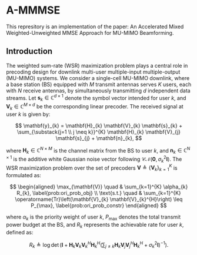 # A-MMMSE
This represitory is an implementation of the paper: An Accelerated Mixed Weighted-Unweighted MMSE Approach for MU-MIMO Beamforming.
## Introduction
The weighted sum-rate (WSR) maximization problem plays a central role in precoding design for downlink multi-user multiple-input multiple-output (MU-MIMO) systems. We consider a single-cell MU-MIMO downlink, where a base station (BS) equipped with $M$ transmit antennas serves $K$ users, each with $N$ receive antennas, by simultaneously transmitting $d$ independent data streams. Let $\mathbf{s}_k \in \mathbb{C}^{d \times 1}$ denote the symbol vector intended for user $k$, and $\mathbf{V}_k \in \mathbb{C}^{M \times d}$ be the corresponding linear precoder. The received signal at user $k$ is given by:

$$
\mathbf{y}_{k} = \mathbf{H}_{k} \mathbf{V}_{k} \mathbf{s}_{k} + \sum_{\substack{j=1 \\ j \neq k}}^{K} \mathbf{H}_{k} \mathbf{V}_{j} \mathbf{s}_{j} + \mathbf{n}_{k},
$$

where $\mathbf{H}_k \in \mathbb{C}^{N \times M}$ is the channel matrix from the BS to user $k$, and $\mathbf{n}_k \in \mathbb{C}^{N \times 1}$ is the additive white Gaussian noise vector following $\mathcal{CN}(\mathbf{0}, \sigma_k^2 \mathbf{I})$.
The WSR maximization problem over the set of precoders $\mathbf{V} \triangleq \{\mathbf{V}_k\}_{k=1}^K$ is formulated as:

$$
\begin{aligned}
    \max_{\mathbf{V}} \quad & \sum_{k=1}^{K} \alpha_{k} R_{k}, \label{prob:ori_prob_obj} \\
    \text{s.t.} \quad & \sum_{k=1}^{K} \operatorname{Tr}\left(\mathbf{V}_{k} \mathbf{V}_{k}^{H}\right) \leq P_{\max}, \label{prob:ori_prob_constr}
\end{aligned}
$$

where $\alpha_k$ is the priority weight of user $k$, $P_{\text{max}}$ denotes the total transmit power budget at the BS, and $R_k$ represents the achievable rate for user $k$, defined as:

$$
R_{k} \triangleq \log \operatorname{det} \left(\mathbf{I} + \mathbf{H}_{k} \mathbf{V}_{k} \mathbf{V}_{k}^{H} \mathbf{H}_{k}^{H} \left( \sum_{j \neq k} \mathbf{H}_{k} \mathbf{V}_{j} \mathbf{V}_{j}^{H} \mathbf{H}_{k}^{H} + \sigma_k^{2} \mathbf{I} \right)^{-1} \right).
$$
